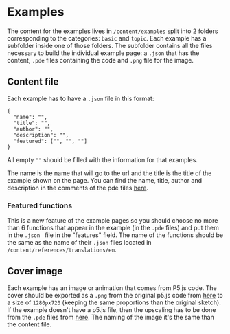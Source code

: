 # Examples

The content for the examples lives in `/content/examples` split into 2 folders corresponding to the categories: `basic` and `topic`. Each example has a subfolder inside one of those folders. The subfolder contains all the files necessary to build the individual example page: a `.json` that has the content, `.pde` files containing the code and `.png` file for the image.

## Content file

Each example has to have a `.json` file in this format:

```
{
  "name": "",
  "title": "",
  "author": "",
  "description": "",
  "featured": ["", "", ""]
}
```

All empty `""` should be filled with the information for that examples.

The name is the name that will go to the url and the title is the title of the example shown on the page. You can find the name, title, author and description in the comments of the pde files [here](https://github.com/processing/processing-docs/tree/master/content/examples).

### Featured functions 

This is a new feature of the example pages so you should choose no more than 6 functions that appear in the example (in the `.pde` files) and put them in the `.json ` file in the "features" field. The name of the functions should be the same as the name of their `.json` files located in `/content/references/translations/en`.

## Cover image

Each example has an image or animation that comes from P5.js code. The cover should be exported as a `.png` from the original p5.js code from [here](https://github.com/processing/processing-docs/tree/master/content/examples_p5) to a size of `1280px720` (keeping the same proportions than the original sketch). If the example doesn't have a p5.js file, then the upscaling has to be done from the `.pde` files from [here](https://github.com/processing/processing-docs/tree/master/content/examples).  The naming of the image it's the same than the content file.

